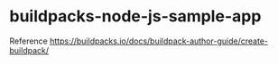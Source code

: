 # buildpacks-node-js-sample-app

Reference https://buildpacks.io/docs/buildpack-author-guide/create-buildpack/